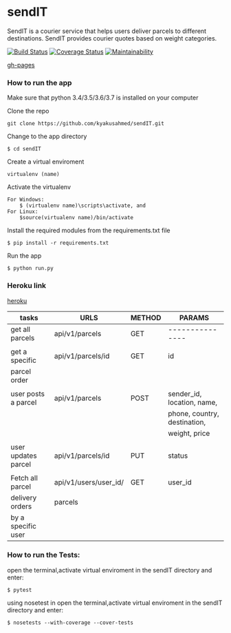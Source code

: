 # sendIT
SendIT is a courier service that helps users deliver parcels to different destinations. SendIT provides courier quotes based on weight categories.

[![Build Status](https://travis-ci.org/kyakusahmed/sendIT.svg?branch=apv1)](https://travis-ci.org/kyakusahmed/sendIT)
[![Coverage Status](https://coveralls.io/repos/github/kyakusahmed/sendIT/badge.svg?branch=apv1)](https://coveralls.io/github/kyakusahmed/sendIT?branch=apv1)
[![Maintainability](https://api.codeclimate.com/v1/badges/c82ecad659fb6815446d/maintainability)](https://codeclimate.com/github/kyakusahmed/sendIT/maintainability)


[gh-pages](https://kyakusahmed.github.io/sendIT/UI/)


### How to run the app


Make sure that python 3.4/3.5/3.6/3.7 is installed on your computer

Clone the repo
```
git clone https://github.com/kyakusahmed/sendIT.git
```
Change to the app directory
```
$ cd sendIT
```
Create a virtual enviroment
```
virtualenv (name)
```
Activate the virtualenv
```
For Windows:
	$ (virtualenv name)\scripts\activate, and  	
For Linux: 
 	$source(virtualenv name)/bin/activate
```
Install the required modules from the requirements.txt file 
```
$ pip install -r requirements.txt
```
Run the app
```
$ python run.py
```

### Heroku link
[heroku](https://send--i.herokuapp.com/api/v1/parcels)





| tasks               |    URLS                |  METHOD  |         PARAMS              | 
| ------------------- | -----------------------|----------|-----------------------------|
| get all parcels     | api/v1/parcels         |  GET     |   ---------------           |
|                     |                        |          |                             |
| get a specific      | api/v1/parcels/id      |  GET     |  id                         |
| parcel order        |                        |          |                             |
|                     |                        |          |                             |
| user posts a parcel | api/v1/parcels         |  POST    | sender_id, location, name,  | 
|                     |                        |          | phone, country, destination,| 
|	              |			       |	  | weight, price               | 
|                     |                        |          |                             |
| user updates parcel | api/v1/parcels/id      |  PUT     | status                      |
|                     |                        |          |                             |
| Fetch all parcel    | api/v1/users/user_id/  | GET      | user_id                     |
| delivery orders     | parcels                |          |                             |
| by a specific user  |                        |          |                             |
                                        
	
### How to run the Tests:

 open the terminal,activate virtual enviroment in the sendIT directory  and enter:
 ```
 $ pytest
```
 using nosetest  in open the terminal,activate virtual enviroment in the sendIT directory and enter:
 ```
 $ nosetests --with-coverage --cover-tests
 ```
 

